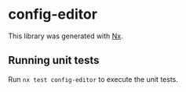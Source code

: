 # config-editor

This library was generated with [Nx](https://nx.dev).

## Running unit tests

Run `nx test config-editor` to execute the unit tests.
